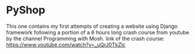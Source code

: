 # PyShop
This one contains my first attempts of creating a website using Django framework following a portion of a 6 hours long crash course from youtube by the channel Programming with Mosh.
link of the crash course: https://www.youtube.com/watch?v=_uQrJ0TkZlc
